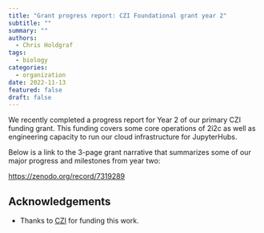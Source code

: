 ```yaml
---
title: "Grant progress report: CZI Foundational grant year 2"
subtitle: ""
summary: ""
authors:
  - Chris Holdgraf
tags:
  - biology
categories:
  - organization
date: 2022-11-13
featured: false
draft: false
---
```


We recently completed a progress report for Year 2 of our primary CZI funding grant.
This funding covers some core operations of 2i2c as well as engineering capacity to run our cloud infrastructure for JupyterHubs.

Below is a link to the 3-page grant narrative that summarizes some of our major progress and milestones from year two:

https://zenodo.org/record/7319289

## Acknowledgements

- Thanks to [CZI](../../../collaborators/czi/) for funding this work.
